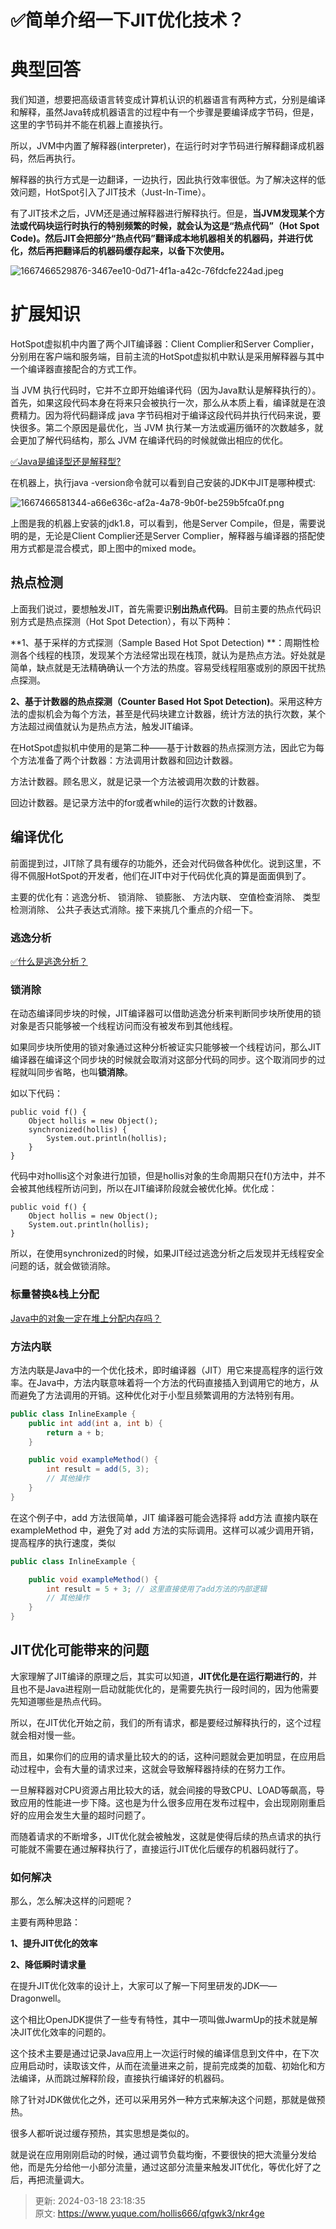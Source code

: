 # ✅简单介绍一下JIT优化技术？

# 典型回答


我们知道，想要把高级语言转变成计算机认识的机器语言有两种方式，分别是编译和解释，虽然Java转成机器语言的过程中有一个步骤是要编译成字节码，但是，这里的字节码并不能在机器上直接执行。



所以，JVM中内置了解释器(interpreter)，在运行时对字节码进行解释翻译成机器码，然后再执行。



解释器的执行方式是一边翻译，一边执行，因此执行效率很低。为了解决这样的低效问题，HotSpot引入了JIT技术（Just-In-Time）。



有了JIT技术之后，JVM还是通过解释器进行解释执行。但是，**当JVM发现某个方法或代码块运行时执行的特别频繁的时候，就会认为这是“热点代码”（Hot Spot Code)。然后JIT会把部分“热点代码”翻译成本地机器相关的机器码，并进行优化，然后再把翻译后的机器码缓存起来，以备下次使用。**

![1667466529876-3467ee10-0d71-4f1a-a42c-76fdcfe224ad.jpeg](./img/AxPS85hsG2KT0gvO/1667466529876-3467ee10-0d71-4f1a-a42c-76fdcfe224ad-386677.jpeg)

  


# 扩展知识


HotSpot虚拟机中内置了两个JIT编译器：Client Complier和Server Complier，分别用在客户端和服务端，目前主流的HotSpot虚拟机中默认是采用解释器与其中一个编译器直接配合的方式工作。



当 JVM 执行代码时，它并不立即开始编译代码（因为Java默认是解释执行的）。首先，如果这段代码本身在将来只会被执行一次，那么从本质上看，编译就是在浪费精力。因为将代码翻译成 java 字节码相对于编译这段代码并执行代码来说，要快很多。第二个原因是最优化，当 JVM 执行某一方法或遍历循环的次数越多，就会更加了解代码结构，那么 JVM 在编译代码的时候就做出相应的优化。



[✅Java是编译型还是解释型?](https://www.yuque.com/hollis666/qfgwk3/ylde5u)



在机器上，执行java -version命令就可以看到自己安装的JDK中JIT是哪种模式:



![1667466581344-a66e636c-af2a-4a78-9b0f-be259b5fca0f.png](./img/AxPS85hsG2KT0gvO/1667466581344-a66e636c-af2a-4a78-9b0f-be259b5fca0f-291089.png)



上图是我的机器上安装的jdk1.8，可以看到，他是Server Compile，但是，需要说明的是，无论是Client Complier还是Server Complier，解释器与编译器的搭配使用方式都是混合模式，即上图中的mixed mode。

## 热点检测


上面我们说过，要想触发JIT，首先需要识**别出热点代码**。目前主要的热点代码识别方式是热点探测（Hot Spot Detection），有以下两种：



**1、基于采样的方式探测（Sample Based Hot Spot Detection) **：周期性检测各个线程的栈顶，发现某个方法经常出现在栈顶，就认为是热点方法。好处就是简单，缺点就是无法精确确认一个方法的热度。容易受线程阻塞或别的原因干扰热点探测。



**2、基于计数器的热点探测（Counter Based Hot Spot Detection)**。采用这种方法的虚拟机会为每个方法，甚至是代码块建立计数器，统计方法的执行次数，某个方法超过阀值就认为是热点方法，触发JIT编译。



在HotSpot虚拟机中使用的是第二种——基于计数器的热点探测方法，因此它为每个方法准备了两个计数器：方法调用计数器和回边计数器。



方法计数器。顾名思义，就是记录一个方法被调用次数的计数器。

回边计数器。是记录方法中的for或者while的运行次数的计数器。



## 编译优化
前面提到过，JIT除了具有缓存的功能外，还会对代码做各种优化。说到这里，不得不佩服HotSpot的开发者，他们在JIT中对于代码优化真的算是面面俱到了。



主要的优化有：逃逸分析、 锁消除、 锁膨胀、 方法内联、 空值检查消除、 类型检测消除、 公共子表达式消除。接下来挑几个重点的介绍一下。



### 逃逸分析


[✅什么是逃逸分析？](https://www.yuque.com/hollis666/qfgwk3/vwrawt9lig6whl4o)



### 锁消除
在动态编译同步块的时候，JIT编译器可以借助逃逸分析来判断同步块所使用的锁对象是否只能够被一个线程访问而没有被发布到其他线程。



如果同步块所使用的锁对象通过这种分析被证实只能够被一个线程访问，那么JIT编译器在编译这个同步块的时候就会取消对这部分代码的同步。这个取消同步的过程就叫同步省略，也叫**锁消除**。



如以下代码：

```plain
public void f() {
    Object hollis = new Object();
    synchronized(hollis) {
        System.out.println(hollis);
    }
}

```

代码中对hollis这个对象进行加锁，但是hollis对象的生命周期只在f()方法中，并不会被其他线程所访问到，所以在JIT编译阶段就会被优化掉。优化成：



```plain
public void f() {
    Object hollis = new Object();
    System.out.println(hollis);
}
```



所以，在使用synchronized的时候，如果JIT经过逃逸分析之后发现并无线程安全问题的话，就会做锁消除。



### 标量替换&栈上分配


[Java中的对象一定在堆上分配内存吗？](https://www.yuque.com/hollis666/qfgwk3/bx3qiz80wclfbmpw)





### 方法内联


方法内联是Java中的一个优化技术，即时编译器（JIT）用它来提高程序的运行效率。在Java中，方法内联意味着将一个方法的代码直接插入到调用它的地方，从而避免了方法调用的开销。这种优化对于小型且频繁调用的方法特别有用。



```java
public class InlineExample {
    public int add(int a, int b) {
        return a + b;
    }

    public void exampleMethod() {
        int result = add(5, 3);
        // 其他操作
    }
}
```



在这个例子中，add 方法很简单，JIT 编译器可能会选择将 add方法 直接内联在 exampleMethod 中，避免了对 add 方法的实际调用。这样可以减少调用开销，提高程序的执行速度，类似



```java
public class InlineExample {

    public void exampleMethod() {
        int result = 5 + 3; // 这里直接使用了add方法的内部逻辑
        // 其他操作
    }
}

```



## JIT优化可能带来的问题
大家理解了JIT编译的原理之后，其实可以知道，**JIT优化是在运行期进行的**，并且也不是Java进程刚一启动就能优化的，是需要先执行一段时间的，因为他需要先知道哪些是热点代码。



所以，在JIT优化开始之前，我们的所有请求，都是要经过解释执行的，这个过程就会相对慢一些。



而且，如果你们的应用的请求量比较大的的话，这种问题就会更加明显，在应用启动过程中，会有大量的请求过来，这就会导致解释器持续的在努力工作。



一旦解释器对CPU资源占用比较大的话，就会间接的导致CPU、LOAD等飙高，导致应用的性能进一步下降。这也是为什么很多应用在发布过程中，会出现刚刚重启好的应用会发生大量的超时问题了。



而随着请求的不断增多，JIT优化就会被触发，这就是使得后续的热点请求的执行可能就不需要在通过解释执行了，直接运行JIT优化后缓存的机器码就行了。



### 如何解决
那么，怎么解决这样的问题呢？



主要有两种思路：



**1、提升JIT优化的效率**

**2、降低瞬时请求量**



在提升JIT优化效率的设计上，大家可以了解一下阿里研发的JDK——Dragonwell。



这个相比OpenJDK提供了一些专有特性，其中一项叫做JwarmUp的技术就是解决JIT优化效率的问题的。



这个技术主要是通过记录Java应用上一次运行时候的编译信息到文件中，在下次应用启动时，读取该文件，从而在流量进来之前，提前完成类的加载、初始化和方法编译，从而跳过解释阶段，直接执行编译好的机器码。



除了针对JDK做优化之外，还可以采用另外一种方式来解决这个问题，那就是做预热。



很多人都听说过缓存预热，其实思想是类似的。



就是说在应用刚刚启动的时候，通过调节负载均衡，不要很快的把大流量分发给他，而是先分给他一小部分流量，通过这部分流量来触发JIT优化，等优化好了之后，再把流量调大。  






> 更新: 2024-03-18 23:18:35  
> 原文: <https://www.yuque.com/hollis666/qfgwk3/nkr4ge>